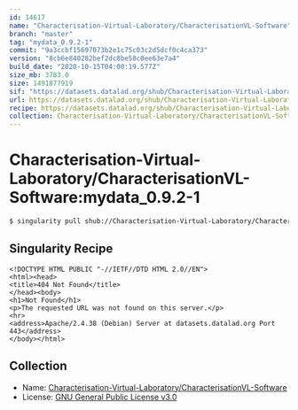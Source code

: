 ```yaml
---
id: 14617
name: "Characterisation-Virtual-Laboratory/CharacterisationVL-Software"
branch: "master"
tag: "mydata_0.9.2-1"
commit: "9a3ccbf15697073b2e1c75c03c2d5dcf0c4ca373"
version: "8cb6e840282bef2dc8be58c0ee63e7a4"
build_date: "2020-10-15T04:00:19.577Z"
size_mb: 3783.0
size: 1491877919
sif: "https://datasets.datalad.org/shub/Characterisation-Virtual-Laboratory/CharacterisationVL-Software/mydata_0.9.2-1/2020-10-15-9a3ccbf1-8cb6e840/8cb6e840282bef2dc8be58c0ee63e7a4.sif"
url: https://datasets.datalad.org/shub/Characterisation-Virtual-Laboratory/CharacterisationVL-Software/mydata_0.9.2-1/2020-10-15-9a3ccbf1-8cb6e840/
recipe: https://datasets.datalad.org/shub/Characterisation-Virtual-Laboratory/CharacterisationVL-Software/mydata_0.9.2-1/2020-10-15-9a3ccbf1-8cb6e840/Singularity
collection: Characterisation-Virtual-Laboratory/CharacterisationVL-Software
---
```


# Characterisation-Virtual-Laboratory/CharacterisationVL-Software:mydata_0.9.2-1

```bash
$ singularity pull shub://Characterisation-Virtual-Laboratory/CharacterisationVL-Software:mydata_0.9.2-1
```

## Singularity Recipe

```singularity
<!DOCTYPE HTML PUBLIC "-//IETF//DTD HTML 2.0//EN">
<html><head>
<title>404 Not Found</title>
</head><body>
<h1>Not Found</h1>
<p>The requested URL was not found on this server.</p>
<hr>
<address>Apache/2.4.38 (Debian) Server at datasets.datalad.org Port 443</address>
</body></html>
```

## Collection

 - Name: [Characterisation-Virtual-Laboratory/CharacterisationVL-Software](https://github.com/Characterisation-Virtual-Laboratory/CharacterisationVL-Software)
 - License: [GNU General Public License v3.0](https://api.github.com/licenses/gpl-3.0)

